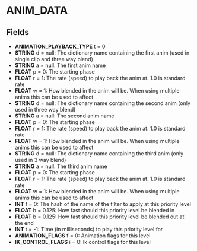 # ANIM_DATA

## Fields
* **ANIMATION_PLAYBACK_TYPE** t = 0
* **STRING** d = null: The dictionary name containing the first anim (used in single clip and three way blend)
* **STRING** a = null: The first anim name
* **FLOAT** p = 0: The starting phase
* **FLOAT** r = 1: The rate (speed) to play back the anim at. 1.0 is standard rate
* **FLOAT** w = 1: How blended in the anim will be. When using multiple anims this can be used to affect
* **STRING** d = null: The dictionary name containing the second anim (only used in three way blend)
* **STRING** a = null: The second anim name
* **FLOAT** p = 0: The starting phase
* **FLOAT** r = 1: The rate (speed) to play back the anim at. 1.0 is standard rate
* **FLOAT** w = 1: How blended in the anim will be. When using multiple anims this can be used to affect
* **STRING** d = null: The dictionary name containing the third anim (only used in 3 way blend)
* **STRING** a = null: The third anim name
* **FLOAT** p = 0: The starting phase
* **FLOAT** r = 1: The rate (speed) to play back the anim at. 1.0 is standard rate
* **FLOAT** w = 1: How blended in the anim will be. When using multiple anims this can be used to affect
* **INT** f = 0: The hash of the name of the filter to apply at this priority level
* **FLOAT** b = 0.125: How fast should this priority level be blended in
* **FLOAT** b = 0.125: How fast should this priority level be blended out at the end
* **INT** t = -1: Time (in milliseconds) to play this priority level for
* **ANIMATION_FLAGS** f = 0: Animation flags for this level
* **IK_CONTROL_FLAGS** i = 0: Ik control flags for this level